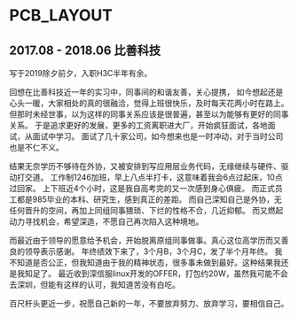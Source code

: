 # PCB_LAYOUT

2017.08 - 2018.06 比善科技
----------------------------------------------------

写于2019除夕前夕，入职H3C半年有余。 

回想在比善科技近一年的实习中，同事间的和谐友善，关心提携，
如今想起还是心头一暖，大家相处的真的很融洽，觉得上班很快乐，及时每天花两小时在路上。
但那时未经世事，以为这样的同事关系应该是很普遍，甚至以为能够有更好的同事关系。
于是追求更好的发展，更多的工资离职进大厂，开始疯狂面试，各地面试，从面试中学习。
面试了几十家公司，如今想来也是一时冲动，对于当时公司也是不仁不义。

结果无奈学历不够待在外协，又被安排到写应用层业务代码，无缘继续与硬件、驱动打交道。
工作制1246加班，早上八点半打卡，这意味着我会6点过起床，10点过回家。
上下班近4个小时，这是我自高考完的又一次感到身心俱疲。
而正式员工都是985毕业的本科、研究生，感到真正的差距。
而自己深知自己是外协，无任何晋升的空间，再加上同组同事猥琐、下烂的性格不合，几近抑郁。
而又燃起动力寻找机会，希望深造，不愿自己再次陷入这种境地。

而最近由于领导的愿意给予机会，开始脱离原组同事做事。真心这位高学历而又善良的领导表示感谢。
年终绩效下来了，3个月B，3个月C，发了半个月年终。
我不知道是否公正，但我知道由于我的精神状态，很多事未做到最好。这种结果我还是我知足了。
最近收到深信服linux开发的OFFER，打包约20W，虽然我可能不会去深圳，但能有这样的认可，我知道苦没有白吃。

百尺杆头更近一步，祝愿自己新的一年，不要放弃努力、放弃学习，要相信自己。